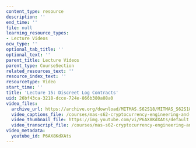 ```yaml
---
content_type: resource
description: ''
end_time: ''
file: null
learning_resource_types:
- Lecture Videos
ocw_type: ''
optional_tab_title: ''
optional_text: ''
parent_title: Lecture Videos
parent_type: CourseSection
related_resources_text: ''
resource_index_text: ''
resourcetype: Video
start_time: ''
title: 'Lecture 15: Discreet Log Contracts'
uid: 26bf43ca-3218-dcce-724e-866b380a08a0
video_files:
  archive_url: https://archive.org/download/MITMAS.S62S18/MITMAS_S62S18_lec15_300k.mp4
  video_captions_file: /courses/mas-s62-cryptocurrency-engineering-and-design-spring-2018/5e8ede8709355247a3af7bfb90a5bedb_P6AX8KdXAts.vtt
  video_thumbnail_file: https://img.youtube.com/vi/P6AX8KdXAts/default.jpg
  video_transcript_file: /courses/mas-s62-cryptocurrency-engineering-and-design-spring-2018/12e8ef3810a0450eef8f177c5caec567_P6AX8KdXAts.pdf
video_metadata:
  youtube_id: P6AX8KdXAts
---
```

